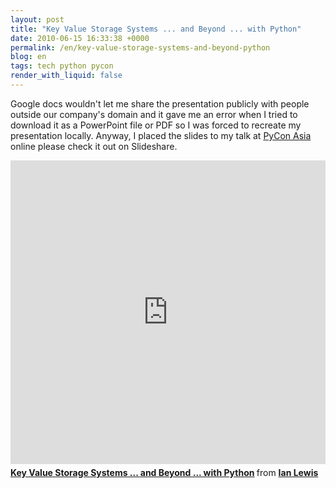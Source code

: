 ```yaml
---
layout: post
title: "Key Value Storage Systems ... and Beyond ... with Python"
date: 2010-06-15 16:33:38 +0000
permalink: /en/key-value-storage-systems-and-beyond-python
blog: en
tags: tech python pycon
render_with_liquid: false
---
```


Google docs wouldn't let me share the presentation publicly with people outside
our company's domain and it gave me an error when I tried to download it as a
PowerPoint file or PDF so I was forced to recreate my presentation locally.
Anyway, I placed the slides to my talk at [PyCon Asia](http://pycon.sit.rp.sg/)
online please check it out on Slideshare.

<iframe src="https://www.slideshare.net/slideshow/embed_code/key/jWbLwzJMBFbw2M?startSlide=1" width="597" height="486" frameborder="0" marginwidth="0" marginheight="0" scrolling="no" style="border: var(--border-1) solid #CCC; border-width:1px; margin-bottom:5px;max-width: 100%;" allowfullscreen></iframe>
<div style="margin-bottom:5px"><strong>
<a href="https://www.slideshare.net/slideshow/key-value-4503000/4503000" title="Key Value Storage Systems ... and Beyond ... with Python" target="_blank">Key Value Storage Systems ... and Beyond ... with Python</a>
</strong> from <strong>
<a href="https://www.slideshare.net/IanMLewis" target="_blank">Ian Lewis</a>
</strong></div>
